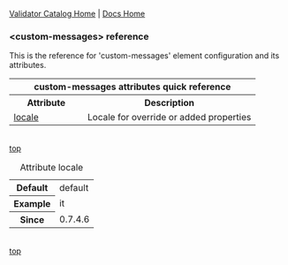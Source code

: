 [Validator Catalog Home](index.md) | [Docs Home](../../index.md)

### &lt;custom-messages&gt; reference <a name="top"/>

This is the reference for 'custom-messages' element configuration and its attributes.

<table width="100%">
	<tr>
		<th colspan="2">custom-messages attributes quick reference</th>
	</tr>
	<tr>
		<th width="30%">Attribute</th>
		<th width="70%">Description</th>
	</tr>
	<tr>
		<td><a href="#locale">locale</a></td>
		<td>Locale for override or added properties</td>
	</tr>	
</table>

<br/><a href="#top">top</a><br/>

<table>
	<caption>Attribute <a name="locale">locale</a></caption>
	<tr>
		<th>Default</th>
		<td>default</td>
	</tr>
	<tr>
		<th>Example</th>
		<td>it</td>
	</tr>	
	<tr>
		<th>Since</th>
		<td>0.7.4.6</td>
	</tr>
</table>

<br/><a href="#top">top</a><br/>

